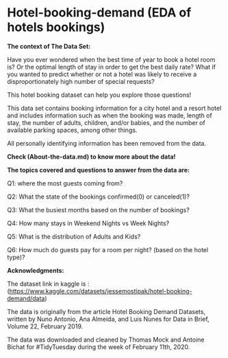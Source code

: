 # Hotel-booking-demand (EDA of hotels bookings)

**The context of The Data Set:**

Have you ever wondered when the best time of year to book a hotel room is? Or the optimal length of stay in order to get the best daily rate? What if you wanted to predict whether or not a hotel was likely to receive a disproportionately high number of special requests?

This hotel booking dataset can help you explore those questions!

This data set contains booking information for a city hotel and a resort hotel and includes information such as when the booking was made, length of stay, the number of adults, children, and/or babies, and the number of available parking spaces, among other things.

All personally identifying information has been removed from the data.

**Check (About-the-data.md) to know more about the data!** 

**The topics covered and questions to answer from the data are:**

Q1: where the most guests coming from?

Q2: What the state of the bookings confirmed(0) or canceled(1)?

Q3: What the busiest months based on the number of bookings?

Q4: How many stays in Weekend Nights vs Week Nights?

Q5: What is the distribution of Adults and Kids?

Q6: How much do guests pay for a room per night? (based on the hotel type)?

**Acknowledgments:**


The dataset link in kaggle is : (https://www.kaggle.com/datasets/jessemostipak/hotel-booking-demand/data)

The data is originally from the article Hotel Booking Demand Datasets, written by Nuno Antonio, Ana Almeida, and Luis Nunes for Data in Brief, Volume 22, February 2019.

The data was downloaded and cleaned by Thomas Mock and Antoine Bichat for #TidyTuesday during the week of February 11th, 2020.
